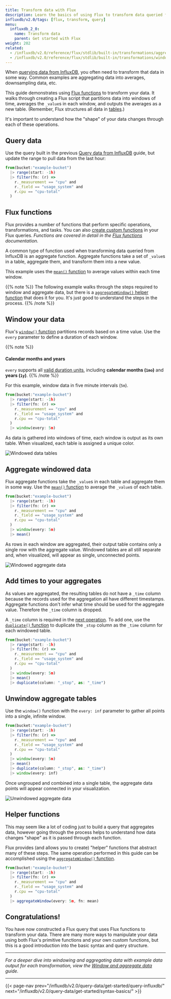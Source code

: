 ```yaml
---
title: Transform data with Flux
description: Learn the basics of using Flux to transform data queried from InfluxDB.
influxdb/v2.0/tags: [flux, transform, query]
menu:
  influxdb_2_0:
    name: Transform data
    parent: Get started with Flux
weight: 202
related:
  - /influxdb/v2.0/reference/flux/stdlib/built-in/transformations/aggregates/aggregatewindow
  - /influxdb/v2.0/reference/flux/stdlib/built-in/transformations/window
---
```


When [querying data from InfluxDB](/influxdb/v2.0/query-data/get-started/query-influxdb),
you often need to transform that data in some way.
Common examples are aggregating data into averages, downsampling data, etc.

This guide demonstrates using [Flux functions](/influxdb/v2.0/reference/flux/stdlib) to transform your data.
It walks through creating a Flux script that partitions data into windows of time,
averages the `_value`s in each window, and outputs the averages as a new table.
(Remember, Flux structures all data in [tables](/influxdb/v2.0/query-data/get-started/#tables).)

It's important to understand how the "shape" of your data changes through each of these operations.

## Query data
Use the query built in the previous [Query data from InfluxDB](/influxdb/v2.0/query-data/get-started/query-influxdb)
guide, but update the range to pull data from the last hour:

```js
from(bucket:"example-bucket")
  |> range(start: -1h)
  |> filter(fn: (r) =>
    r._measurement == "cpu" and
    r._field == "usage_system" and
    r.cpu == "cpu-total"
  )
```

## Flux functions
Flux provides a number of functions that perform specific operations, transformations, and tasks.
You can also [create custom functions](/influxdb/v2.0/query-data/flux/custom-functions) in your Flux queries.
_Functions are covered in detail in the [Flux functions](/influxdb/v2.0/reference/flux/stdlib) documentation._

A common type of function used when transforming data queried from InfluxDB is an aggregate function.
Aggregate functions take a set of `_value`s in a table, aggregate them, and transform
them into a new value.

This example uses the [`mean()` function](/influxdb/v2.0/reference/flux/stdlib/built-in/transformations/aggregates/mean)
to average values within each time window.

{{% note %}}
The following example walks through the steps required to window and aggregate data,
but there is a [`aggregateWindow()` helper function](#helper-functions) that does it for you.
It's just good to understand the steps in the process.
{{% /note %}}

## Window your data
Flux's [`window()` function](/influxdb/v2.0/reference/flux/stdlib/built-in/transformations/window) partitions records based on a time value.
Use the `every` parameter to define a duration of each window.

{{% note %}}
#### Calendar months and years
`every` supports all [valid duration units](/influxdb/v2.0/reference/flux/language/types/#duration-types),
including **calendar months (`1mo`)** and **years (`1y`)**.
{{% /note %}}

For this example, window data in five minute intervals (`5m`).

```js
from(bucket:"example-bucket")
  |> range(start: -1h)
  |> filter(fn: (r) =>
    r._measurement == "cpu" and
    r._field == "usage_system" and
    r.cpu == "cpu-total"
  )
  |> window(every: 5m)
```

As data is gathered into windows of time, each window is output as its own table.
When visualized, each table is assigned a unique color.

![Windowed data tables](/img/flux/windowed-data.png)

## Aggregate windowed data
Flux aggregate functions take the `_value`s in each table and aggregate them in some way.
Use the [`mean()` function](/influxdb/v2.0/reference/flux/stdlib/built-in/transformations/aggregates/mean) to average the `_value`s of each table.

```js
from(bucket:"example-bucket")
  |> range(start: -1h)
  |> filter(fn: (r) =>
    r._measurement == "cpu" and
    r._field == "usage_system" and
    r.cpu == "cpu-total"
  )
  |> window(every: 5m)
  |> mean()
```

As rows in each window are aggregated, their output table contains only a single row with the aggregate value.
Windowed tables are all still separate and, when visualized, will appear as single, unconnected points.

![Windowed aggregate data](/img/flux/windowed-aggregates.png)

## Add times to your aggregates
As values are aggregated, the resulting tables do not have a `_time` column because
the records used for the aggregation all have different timestamps.
Aggregate functions don't infer what time should be used for the aggregate value.
Therefore the `_time` column is dropped.

A `_time` column is required in the [next operation](#unwindow-aggregate-tables).
To add one, use the [`duplicate()` function](/influxdb/v2.0/reference/flux/stdlib/built-in/transformations/duplicate)
to duplicate the `_stop` column as the `_time` column for each windowed table.

```js
from(bucket:"example-bucket")
  |> range(start: -1h)
  |> filter(fn: (r) =>
    r._measurement == "cpu" and
    r._field == "usage_system" and
    r.cpu == "cpu-total"
  )
  |> window(every: 5m)
  |> mean()
  |> duplicate(column: "_stop", as: "_time")
```

## Unwindow aggregate tables

Use the `window()` function with the `every: inf` parameter to gather all points
into a single, infinite window.

```js
from(bucket:"example-bucket")
  |> range(start: -1h)
  |> filter(fn: (r) =>
    r._measurement == "cpu" and
    r._field == "usage_system" and
    r.cpu == "cpu-total"
  )
  |> window(every: 5m)
  |> mean()
  |> duplicate(column: "_stop", as: "_time")
  |> window(every: inf)
```

Once ungrouped and combined into a single table, the aggregate data points will appear connected in your visualization.

![Unwindowed aggregate data](/img/flux/windowed-aggregates-ungrouped.png)

## Helper functions
This may seem like a lot of coding just to build a query that aggregates data, however going through the
process helps to understand how data changes "shape" as it is passed through each function.

Flux provides (and allows you to create) "helper" functions that abstract many of these steps.
The same operation performed in this guide can be accomplished using the
[`aggregateWindow()` function](/influxdb/v2.0/reference/flux/stdlib/built-in/transformations/aggregates/aggregatewindow).

```js
from(bucket:"example-bucket")
  |> range(start: -1h)
  |> filter(fn: (r) =>
    r._measurement == "cpu" and
    r._field == "usage_system" and
    r.cpu == "cpu-total"
  )
  |> aggregateWindow(every: 5m, fn: mean)
```

## Congratulations!
You have now constructed a Flux query that uses Flux functions to transform your data.
There are many more ways to manipulate your data using both Flux's primitive functions
and your own custom functions, but this is a good introduction into the basic syntax and query structure.

---

_For a deeper dive into windowing and aggregating data with example data output for each transformation,
view the [Window and aggregate data](/influxdb/v2.0/query-data/flux/window-aggregate) guide._

---

{{< page-nav prev="/influxdb/v2.0/query-data/get-started/query-influxdb/" next="/influxdb/v2.0/query-data/get-started/syntax-basics/" >}}
